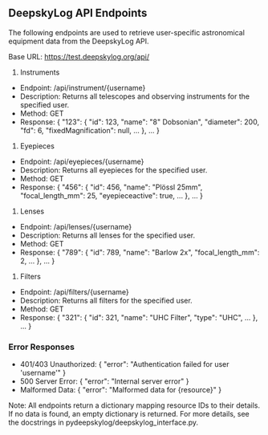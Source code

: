 ## DeepskyLog API Endpoints

The following endpoints are used to retrieve user-specific astronomical equipment data from the DeepskyLog API.

Base URL:
https://test.deepskylog.org/api/

1. Instruments

- Endpoint: /api/instrument/{username}
- Description: Returns all telescopes and observing instruments for the specified user.
- Method: GET
- Response:
{
  "123": {
    "id": 123,
    "name": "8\" Dobsonian",
    "diameter": 200,
    "fd": 6,
    "fixedMagnification": null,
    ...
  },
  ...
}

1. Eyepieces

- Endpoint: /api/eyepieces/{username}
- Description: Returns all eyepieces for the specified user.
- Method: GET
- Response:
{
  "456": {
    "id": 456,
    "name": "Plössl 25mm",
    "focal_length_mm": 25,
    "eyepieceactive": true,
    ...
  },
  ...
}

1. Lenses

- Endpoint: /api/lenses/{username}
- Description: Returns all lenses for the specified user.
- Method: GET
- Response:
{
  "789": {
    "id": 789,
    "name": "Barlow 2x",
    "focal_length_mm": 2,
    ...
  },
  ...
}

1. Filters

- Endpoint: /api/filters/{username}
- Description: Returns all filters for the specified user.
- Method: GET
- Response:
{
  "321": {
    "id": 321,
    "name": "UHC Filter",
    "type": "UHC",
    ...
  },
  ...
}

### Error Responses
- 401/403 Unauthorized:
{ "error": "Authentication failed for user 'username'" }
- 500 Server Error:
{ "error": "Internal server error" }
- Malformed Data:
{ "error": "Malformed data for {resource}" }

Note:
All endpoints return a dictionary mapping resource IDs to their details. If no data is found, an empty dictionary is returned. For more details, see the docstrings in pydeepskylog/deepskylog_interface.py.